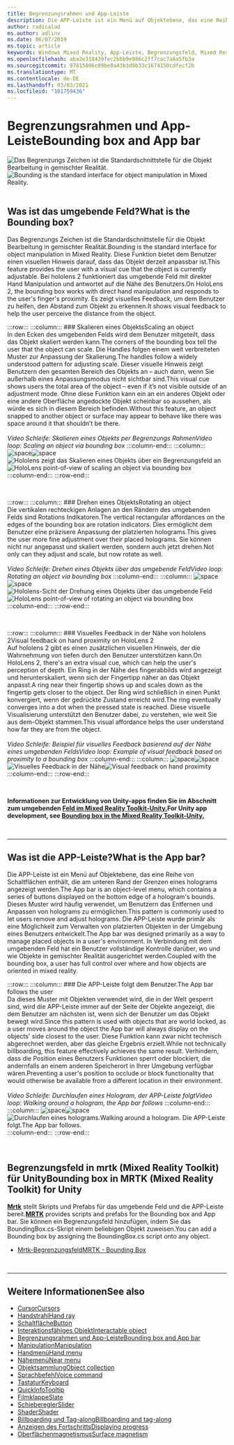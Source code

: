 ```yaml
---
title: Begrenzungsrahmen und App-Leiste
description: Die APP-Leiste ist ein Menü auf Objektebene, das eine Reihe von Schaltflächen enthält, die am unteren Rand der Begrenzungen eines holograms angezeigt werden.
author: radicalad
ms.author: adlinv
ms.date: 06/07/2019
ms.topic: article
keywords: Windows Mixed Reality, App-Leiste, Begrenzungsfeld, Mixed Reality-Headset, Windows Mixed Reality-Headset, Virtual Reality-Headset, hololens, mrtk, Mixed Reality Toolkit
ms.openlocfilehash: aba2e318439fec2bbb9e986c2ff7cac7a8a5fb3a
ms.sourcegitcommit: 97815006c09be0a43b3d9b33c1674150cdfecf2b
ms.translationtype: MT
ms.contentlocale: de-DE
ms.lasthandoff: 03/03/2021
ms.locfileid: "101759436"
---
```

# <a name="bounding-box-and-app-bar"></a><span data-ttu-id="68825-104">Begrenzungsrahmen und App-Leiste</span><span class="sxs-lookup"><span data-stu-id="68825-104">Bounding box and App bar</span></span>
<span data-ttu-id="68825-105">![Das Begrenzungs Zeichen ist die Standardschnittstelle für die Objekt Bearbeitung in gemischter Realität.](images/UX_Hero_BoundingBox.jpg)</span><span class="sxs-lookup"><span data-stu-id="68825-105">![Bounding is the standard interface for object manipulation in Mixed Reality.](images/UX_Hero_BoundingBox.jpg)</span></span><br>
<br>

## <a name="what-is-the-bounding-box"></a><span data-ttu-id="68825-106">Was ist das umgebende Feld?</span><span class="sxs-lookup"><span data-stu-id="68825-106">What is the Bounding box?</span></span>

<span data-ttu-id="68825-107">Das Begrenzungs Zeichen ist die Standardschnittstelle für die Objekt Bearbeitung in gemischter Realität.</span><span class="sxs-lookup"><span data-stu-id="68825-107">Bounding is the standard interface for object manipulation in Mixed Reality.</span></span> <span data-ttu-id="68825-108">Diese Funktion bietet dem Benutzer einen visuellen Hinweis darauf, dass das Objekt derzeit anpassbar ist.</span><span class="sxs-lookup"><span data-stu-id="68825-108">This feature provides the user with a visual cue that the object is currently adjustable.</span></span> <span data-ttu-id="68825-109">Bei hololens 2 funktioniert das umgebende Feld mit direkter Hand Manipulation und antwortet auf die Nähe des Benutzers.</span><span class="sxs-lookup"><span data-stu-id="68825-109">On HoloLens 2, the bounding box works with direct hand manipulation and responds to the user's finger's proximity.</span></span> <span data-ttu-id="68825-110">Es zeigt visuelles Feedback, um dem Benutzer zu helfen, den Abstand zum Objekt zu erkennen.</span><span class="sxs-lookup"><span data-stu-id="68825-110">It shows visual feedback to help the user perceive the distance from the object.</span></span>

:::row:::
    :::column:::
        ### <a name="scaling-an-objectbr"></a><span data-ttu-id="68825-111">Skalieren eines Objekts</span><span class="sxs-lookup"><span data-stu-id="68825-111">Scaling an object</span></span><br>
        <span data-ttu-id="68825-112">In den Ecken des umgebenden Felds wird dem Benutzer mitgeteilt, dass das Objekt skaliert werden kann.</span><span class="sxs-lookup"><span data-stu-id="68825-112">The corners of the bounding box tell the user that the object can scale.</span></span> <span data-ttu-id="68825-113">Die Handles folgen einem weit verbreiteten Muster zur Anpassung der Skalierung.</span><span class="sxs-lookup"><span data-stu-id="68825-113">The handles follow a widely understood pattern for adjusting scale.</span></span> <span data-ttu-id="68825-114">Dieser visuelle Hinweis zeigt Benutzern den gesamten Bereich des Objekts an – auch dann, wenn Sie außerhalb eines Anpassungsmodus nicht sichtbar sind.</span><span class="sxs-lookup"><span data-stu-id="68825-114">This visual cue shows users the total area of the object – even if it’s not visible outside of an adjustment mode.</span></span> <span data-ttu-id="68825-115">Ohne diese Funktion kann ein an ein anderes Objekt oder eine andere Oberfläche angedockte Objekt scheinbar so aussehen, als würde es sich in diesem Bereich befinden.</span><span class="sxs-lookup"><span data-stu-id="68825-115">Without this feature, an object snapped to another object or surface may appear to behave like there was space around it that shouldn’t be there.</span></span><br>
        <br>
        <span data-ttu-id="68825-116">*Video Schleife: Skalieren eines Objekts per Begrenzungs Rahmen*</span><span class="sxs-lookup"><span data-stu-id="68825-116">*Video loop: Scaling an object via bounding box*</span></span>
    :::column-end:::
        :::column:::
        <span data-ttu-id="68825-117">![space](images/spacer-20x582.png)</span><span class="sxs-lookup"><span data-stu-id="68825-117">![space](images/spacer-20x582.png)</span></span><br>
       <span data-ttu-id="68825-118">![Hololens zeigt das Skalieren eines Objekts über ein Begrenzungsfeld an](images/HoloLens2_BoundingBox.gif)</span><span class="sxs-lookup"><span data-stu-id="68825-118">![HoloLens point-of-view of scaling an object via bounding box](images/HoloLens2_BoundingBox.gif)</span></span><br>
    :::column-end:::
:::row-end:::

<br>

:::row:::
    :::column:::
        ### <a name="rotating-an-objectbr"></a><span data-ttu-id="68825-119">Drehen eines Objekts</span><span class="sxs-lookup"><span data-stu-id="68825-119">Rotating an object</span></span><br>
        <span data-ttu-id="68825-120">Die vertikalen rechteckigen Anlagen an den Rändern des umgebenden Felds sind Rotations Indikatoren.</span><span class="sxs-lookup"><span data-stu-id="68825-120">The vertical rectangular affordances on the edges of the bounding box are rotation indicators.</span></span> <span data-ttu-id="68825-121">Dies ermöglicht dem Benutzer eine präzisere Anpassung der platzierten holograms.</span><span class="sxs-lookup"><span data-stu-id="68825-121">This gives the user more fine adjustment over their placed holograms.</span></span> <span data-ttu-id="68825-122">Sie können nicht nur angepasst und skaliert werden, sondern auch jetzt drehen.</span><span class="sxs-lookup"><span data-stu-id="68825-122">Not only can they adjust and scale, but now rotate as well.</span></span><br>
        <br>
        <span data-ttu-id="68825-123">*Video Schleife: Drehen eines Objekts über das umgebende Feld*</span><span class="sxs-lookup"><span data-stu-id="68825-123">*Video loop: Rotating an object via bounding box*</span></span>
    :::column-end:::
        :::column:::
        <span data-ttu-id="68825-124">![space](images/spacer-20x582.png)</span><span class="sxs-lookup"><span data-stu-id="68825-124">![space](images/spacer-20x582.png)</span></span><br>
       <span data-ttu-id="68825-125">![Hololens-Sicht der Drehung eines Objekts über das umgebende Feld](images/HoloLens2_BoundingBox_Rotate.gif)</span><span class="sxs-lookup"><span data-stu-id="68825-125">![HoloLens point-of-view of rotating an object via bounding box](images/HoloLens2_BoundingBox_Rotate.gif)</span></span><br>
    :::column-end:::
:::row-end:::

<br>

:::row:::
    :::column:::
        ### <a name="visual-feedback-on-hand-proximity-on-hololens-2br"></a><span data-ttu-id="68825-126">Visuelles Feedback in der Nähe von hololens 2</span><span class="sxs-lookup"><span data-stu-id="68825-126">Visual feedback on hand proximity on HoloLens 2</span></span><br>
        <span data-ttu-id="68825-127">Auf hololens 2 gibt es einen zusätzlichen visuellen Hinweis, der die Wahrnehmung von tiefen durch den Benutzer unterstützen kann.</span><span class="sxs-lookup"><span data-stu-id="68825-127">On HoloLens 2, there's an extra visual cue, which can help the user's perception of depth.</span></span> <span data-ttu-id="68825-128">Ein Ring in der Nähe des fingerabbilds wird angezeigt und herunterskaliert, wenn sich der Fingertipp näher an das Objekt anpasst.</span><span class="sxs-lookup"><span data-stu-id="68825-128">A ring near their fingertip shows up and scales down as the fingertip gets closer to the object.</span></span> <span data-ttu-id="68825-129">Der Ring wird schließlich in einen Punkt konvergiert, wenn der gedrückte Zustand erreicht wird.</span><span class="sxs-lookup"><span data-stu-id="68825-129">The ring eventually converges into a dot when the pressed state is reached.</span></span> <span data-ttu-id="68825-130">Diese visuelle Visualisierung unterstützt den Benutzer dabei, zu verstehen, wie weit Sie aus dem-Objekt stammen.</span><span class="sxs-lookup"><span data-stu-id="68825-130">This visual affordance helps the user understand how far they are from the object.</span></span><br>
        <br>
        <span data-ttu-id="68825-131">*Video Schleife: Beispiel für visuelles Feedback basierend auf der Nähe eines umgebenden Felds*</span><span class="sxs-lookup"><span data-stu-id="68825-131">*Video loop: Example of visual feedback based on proximity to a bounding box*</span></span>
    :::column-end:::
        :::column:::
        <span data-ttu-id="68825-132">![space](images/spacer-20x582.png)</span><span class="sxs-lookup"><span data-stu-id="68825-132">![space](images/spacer-20x582.png)</span></span><br>
       <span data-ttu-id="68825-133">![Visuelles Feedback in der Nähe](images/HoloLens2_Proximity.gif)</span><span class="sxs-lookup"><span data-stu-id="68825-133">![Visual feedback on hand proximity](images/HoloLens2_Proximity.gif)</span></span><br>
    :::column-end:::
:::row-end:::

<br>

<span data-ttu-id="68825-134">**Informationen zur Entwicklung von Unity-apps finden Sie im Abschnitt zum umgebenden [Feld im Mixed Reality Toolkit-Unity.](https://microsoft.github.io/MixedRealityToolkit-Unity/Documentation/README_BoundingBox.html)**</span><span class="sxs-lookup"><span data-stu-id="68825-134">**For Unity app development, see [Bounding box in the Mixed Reality Toolkit-Unity.](https://microsoft.github.io/MixedRealityToolkit-Unity/Documentation/README_BoundingBox.html)**</span></span>

<br>

---

## <a name="what-is-the-app-bar"></a><span data-ttu-id="68825-135">Was ist die APP-Leiste?</span><span class="sxs-lookup"><span data-stu-id="68825-135">What is the App bar?</span></span>

<span data-ttu-id="68825-136">Die APP-Leiste ist ein Menü auf Objektebene, das eine Reihe von Schaltflächen enthält, die am unteren Rand der Grenzen eines holograms angezeigt werden.</span><span class="sxs-lookup"><span data-stu-id="68825-136">The App bar is an object-level menu, which contains a series of buttons displayed on the bottom edge of a hologram's bounds.</span></span> <span data-ttu-id="68825-137">Dieses Muster wird häufig verwendet, um Benutzern das Entfernen und Anpassen von holograms zu ermöglichen.</span><span class="sxs-lookup"><span data-stu-id="68825-137">This pattern is commonly used to let users remove and adjust holograms.</span></span> <span data-ttu-id="68825-138">Die APP-Leiste wurde primär als eine Möglichkeit zum Verwalten von platzierten Objekten in der Umgebung eines Benutzers entwickelt.</span><span class="sxs-lookup"><span data-stu-id="68825-138">The App bar was designed primarily as a way to manage placed objects in a user's environment.</span></span> <span data-ttu-id="68825-139">In Verbindung mit dem umgebenden Feld hat ein Benutzer vollständige Kontrolle darüber, wo und wie Objekte in gemischter Realität ausgerichtet werden.</span><span class="sxs-lookup"><span data-stu-id="68825-139">Coupled with the bounding box, a user has full control over where and how objects are oriented in mixed reality.</span></span>

:::row:::
    :::column:::
        ### <a name="the-app-bar-follows-the-userbr"></a><span data-ttu-id="68825-140">Die APP-Leiste folgt dem Benutzer.</span><span class="sxs-lookup"><span data-stu-id="68825-140">The App bar follows the user</span></span><br>
        <span data-ttu-id="68825-141">Da dieses Muster mit Objekten verwendet wird, die in der Welt gesperrt sind, wird die APP-Leiste immer auf der Seite der Objekte angezeigt, die dem Benutzer am nächsten ist, wenn sich der Benutzer um das Objekt bewegt wird.</span><span class="sxs-lookup"><span data-stu-id="68825-141">Since this pattern is used with objects that are world locked, as a user moves around the object the App bar will always display on the objects' side closest to the user.</span></span> <span data-ttu-id="68825-142">Diese Funktion kann zwar nicht technisch abgerechnet werden, aber das gleiche Ergebnis erzielt.</span><span class="sxs-lookup"><span data-stu-id="68825-142">While not technically billboarding, this feature effectively achieves the same result.</span></span> <span data-ttu-id="68825-143">Verhindern, dass die Position eines Benutzers Funktionen sperrt oder blockiert, die andernfalls an einem anderen Speicherort in Ihrer Umgebung verfügbar wären.</span><span class="sxs-lookup"><span data-stu-id="68825-143">Preventing a user's position to occlude or block functionality that would otherwise be available from a different location in their environment.</span></span> <br>
        <br>
        <span data-ttu-id="68825-144">*Video Schleife: Durchlaufen eines Hologram, der APP-Leiste folgt*</span><span class="sxs-lookup"><span data-stu-id="68825-144">*Video loop: Walking around a hologram, the App bar follows*</span></span>
    :::column-end:::
        :::column:::
        <span data-ttu-id="68825-145">![space](images/spacer-20x582.png)</span><span class="sxs-lookup"><span data-stu-id="68825-145">![space](images/spacer-20x582.png)</span></span><br>
       <span data-ttu-id="68825-146">![Durchlaufen eines holograms.</span><span class="sxs-lookup"><span data-stu-id="68825-146">![Walking around a hologram.</span></span> <span data-ttu-id="68825-147">Die APP-Leiste folgt.](images/HoloLens2_AppBarFollowing.gif)</span><span class="sxs-lookup"><span data-stu-id="68825-147">The App bar follows.](images/HoloLens2_AppBarFollowing.gif)</span></span><br>
    :::column-end:::
:::row-end:::

<br>


## <a name="bounding-box-in-mrtk-mixed-reality-toolkit-for-unity"></a><span data-ttu-id="68825-148">Begrenzungsfeld in mrtk (Mixed Reality Toolkit) für Unity</span><span class="sxs-lookup"><span data-stu-id="68825-148">Bounding box in MRTK (Mixed Reality Toolkit) for Unity</span></span>
<span data-ttu-id="68825-149">**[Mrtk](https://github.com/Microsoft/MixedRealityToolkit-Unity)** stellt Skripts und Prefabs für das umgebende Feld und die APP-Leiste bereit.</span><span class="sxs-lookup"><span data-stu-id="68825-149">**[MRTK](https://github.com/Microsoft/MixedRealityToolkit-Unity)** provides scripts and prefabs for the Bounding box and App bar.</span></span> <span data-ttu-id="68825-150">Sie können ein Begrenzungsfeld hinzufügen, indem Sie das BoundingBox.cs-Skript einem beliebigen Objekt zuweisen.</span><span class="sxs-lookup"><span data-stu-id="68825-150">You can add a Bounding box by assigning the BoundingBox.cs script onto any object.</span></span>

* [<span data-ttu-id="68825-151">Mrtk-Begrenzungsfeld</span><span class="sxs-lookup"><span data-stu-id="68825-151">MRTK - Bounding Box</span></span>](https://docs.microsoft.com/windows/mixed-reality/mrtk-docs/features/ux-building-blocks/bounding-box.md)


<br>

---


## <a name="see-also"></a><span data-ttu-id="68825-152">Weitere Informationen</span><span class="sxs-lookup"><span data-stu-id="68825-152">See also</span></span>

* [<span data-ttu-id="68825-153">Cursor</span><span class="sxs-lookup"><span data-stu-id="68825-153">Cursors</span></span>](cursors.md)
* [<span data-ttu-id="68825-154">Handstrahl</span><span class="sxs-lookup"><span data-stu-id="68825-154">Hand ray</span></span>](point-and-commit.md)
* [<span data-ttu-id="68825-155">Schaltfläche</span><span class="sxs-lookup"><span data-stu-id="68825-155">Button</span></span>](button.md)
* [<span data-ttu-id="68825-156">Interaktionsfähiges Objekt</span><span class="sxs-lookup"><span data-stu-id="68825-156">Interactable object</span></span>](interactable-object.md)
* [<span data-ttu-id="68825-157">Begrenzungsrahmen und App-Leiste</span><span class="sxs-lookup"><span data-stu-id="68825-157">Bounding box and App bar</span></span>](app-bar-and-bounding-box.md)
* [<span data-ttu-id="68825-158">Manipulation</span><span class="sxs-lookup"><span data-stu-id="68825-158">Manipulation</span></span>](direct-manipulation.md)
* [<span data-ttu-id="68825-159">Handmenü</span><span class="sxs-lookup"><span data-stu-id="68825-159">Hand menu</span></span>](hand-menu.md)
* [<span data-ttu-id="68825-160">Nähemenü</span><span class="sxs-lookup"><span data-stu-id="68825-160">Near menu</span></span>](near-menu.md)
* [<span data-ttu-id="68825-161">Objektsammlung</span><span class="sxs-lookup"><span data-stu-id="68825-161">Object collection</span></span>](object-collection.md)
* [<span data-ttu-id="68825-162">Sprachbefehl</span><span class="sxs-lookup"><span data-stu-id="68825-162">Voice command</span></span>](voice-input.md)
* [<span data-ttu-id="68825-163">Tastatur</span><span class="sxs-lookup"><span data-stu-id="68825-163">Keyboard</span></span>](keyboard.md)
* [<span data-ttu-id="68825-164">QuickInfo</span><span class="sxs-lookup"><span data-stu-id="68825-164">Tooltip</span></span>](tooltip.md)
* [<span data-ttu-id="68825-165">Filmklappe</span><span class="sxs-lookup"><span data-stu-id="68825-165">Slate</span></span>](slate.md)
* [<span data-ttu-id="68825-166">Schieberegler</span><span class="sxs-lookup"><span data-stu-id="68825-166">Slider</span></span>](slider.md)
* [<span data-ttu-id="68825-167">Shader</span><span class="sxs-lookup"><span data-stu-id="68825-167">Shader</span></span>](shader.md)
* [<span data-ttu-id="68825-168">Billboarding und Tag-along</span><span class="sxs-lookup"><span data-stu-id="68825-168">Billboarding and tag-along</span></span>](billboarding-and-tag-along.md)
* [<span data-ttu-id="68825-169">Anzeigen des Fortschritts</span><span class="sxs-lookup"><span data-stu-id="68825-169">Displaying progress</span></span>](progress.md)
* [<span data-ttu-id="68825-170">Oberflächenmagnetismus</span><span class="sxs-lookup"><span data-stu-id="68825-170">Surface magnetism</span></span>](surface-magnetism.md)
